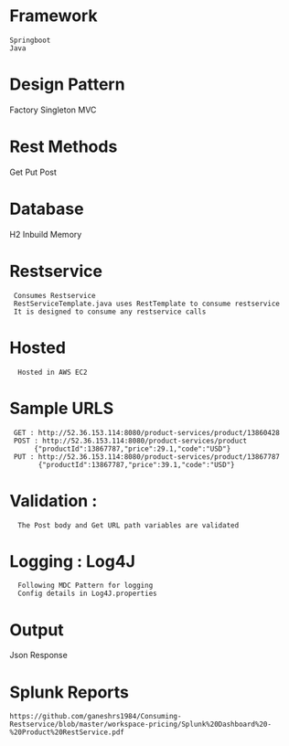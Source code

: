 # Framework
    Springboot
    Java
# Design Pattern
   Factory
   Singleton
   MVC
# Rest Methods
   Get
   Put
   Post
# Database
   H2 Inbuild Memory
# Restservice
     Consumes Restservice
     RestServiceTemplate.java uses RestTemplate to consume restservice
     It is designed to consume any restservice calls
# Hosted
      Hosted in AWS EC2
# Sample URLS
     GET : http://52.36.153.114:8080/product-services/product/13860428
     POST : http://52.36.153.114:8080/product-services/product
          {"productId":13867787,"price":29.1,"code":"USD"}
     PUT : http://52.36.153.114:8080/product-services/product/13867787
           {"productId":13867787,"price":39.1,"code":"USD"}
# Validation :
      The Post body and Get URL path variables are validated

# Logging : Log4J 
      Following MDC Pattern for logging
      Config details in Log4J.properties
# Output
   Json Response
# Splunk Reports 

	https://github.com/ganeshrs1984/Consuming-Restservice/blob/master/workspace-pricing/Splunk%20Dashboard%20-%20Product%20RestService.pdf
